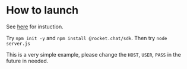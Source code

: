 # How to launch
See [here](https://developer.rocket.chat/docs/develop-a-rocketchat-sdk-bot) for instuction.

Try `npm init -y` and `npm install @rocket.chat/sdk`. Then try `node server.js`

This is a very simple example, please change the `HOST`, `USER`, `PASS` in the future in needed.